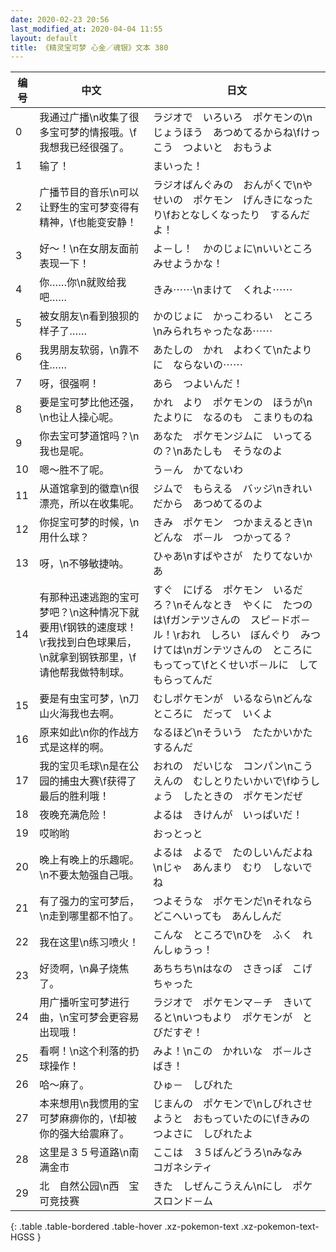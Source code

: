 ```yaml
---
date: 2020-02-23 20:56
last_modified_at: 2020-04-04 11:55
layout: default
title: 《精灵宝可梦 心金／魂银》文本 380
---
```

| 编号 | 中文 | 日文 |
| ---- | ---- | ---- |
| 0 | 我通过广播\n收集了很多宝可梦的情报哦。\f我想我已经很强了。 | ラジオで　いろいろ　ポケモンの\nじょうほう　あつめてるからね\fけっこう　つよいと　おもうよ |
| 1 | 输了！ | まいった！ |
| 2 | 广播节目的音乐\n可以让野生的宝可梦变得有精神，\f也能变安静！ | ラジオばんぐみの　おんがくで\nやせいの　ポケモン　げんきになったり\fおとなしくなったり　するんだよ！ |
| 3 | 好～！\n在女朋友面前表现一下！ | よ－し！　かのじょに\nいいところ　みせようかな！ |
| 4 | 你……你\n就败给我吧…… | きみ⋯⋯\nまけて　くれよ⋯⋯ |
| 5 | 被女朋友\n看到狼狈的样子了…… | かのじょに　かっこわるい　ところ\nみられちゃったなあ⋯⋯ |
| 6 | 我男朋友软弱，\n靠不住…… | あたしの　かれ　よわくて\nたよりに　ならないの⋯⋯ |
| 7 | 呀，很强啊！ | あら　つよいんだ！ |
| 8 | 要是宝可梦比他还强，\n也让人操心呢。 | かれ　より　ポケモンの　ほうが\nたよりに　なるのも　こまりものね |
| 9 | 你去宝可梦道馆吗？\n我也是呢。 | あなた　ポケモンジムに　いってるの？\nあたしも　そうなのよ |
| 10 | 嗯～胜不了呢。 | う－ん　かてないわ |
| 11 | 从道馆拿到的徽章\n很漂亮，所以在收集呢。 | ジムで　もらえる　バッジ\nきれい　だから　あつめてるのよ |
| 12 | 你捉宝可梦的时候，\n用什么球？ | きみ　ポケモン　つかまえるとき\nどんな　ボ－ル　つかってる？ |
| 13 | 呀，\n不够敏捷呐。 | ひゃあ\nすばやさが　たりてないかあ |
| 14 | 有那种迅速逃跑的宝可梦吧？\n这种情况下就要用\f钢铁的速度球！\r我找到白色球果后，\n就拿到钢铁那里，\f请他帮我做特制球。 | すぐ　にげる　ポケモン　いるだろ？\nそんなとき　やくに　たつのは\fガンテツさんの　スピ－ドボ－ル！\rおれ　しろい　ぼんぐり　みつけては\nガンテツさんの　ところに　もってって\fとくせいボ－ルに　してもらってんだ |
| 15 | 要是有虫宝可梦，\n刀山火海我也去啊。 | むしポケモンが　いるなら\nどんな　ところに　だって　いくよ |
| 16 | 原来如此\n你的作战方式是这样的啊。 | なるほど\nそういう　たたかいかた　するんだ |
| 17 | 我的宝贝毛球\n是在公园的捕虫大赛\f获得了最后的胜利哦！ | おれの　だいじな　コンパン\nこうえんの　むしとりたいかいで\fゆうしょう　したときの　ポケモンだぜ |
| 18 | 夜晚充满危险！ | よるは　きけんが　いっぱいだ！ |
| 19 | 哎哟哟 | おっとっと |
| 20 | 晚上有晚上的乐趣呢。\n不要太勉强自己哦。 | よるは　よるで　たのしいんだよね\nじゃ　あんまり　むり　しないでね |
| 21 | 有了强力的宝可梦后，\n走到哪里都不怕了。 | つよそうな　ポケモンだ\nそれなら　どこへいっても　あんしんだ |
| 22 | 我在这里\n练习喷火！ | こんな　ところで\nひを　ふく　れんしゅうっ！ |
| 23 | 好烫啊，\n鼻子烧焦了。 | あちちち\nはなの　さきっぽ　こげちゃった |
| 24 | 用广播听宝可梦进行曲，\n宝可梦会更容易出现哦！ | ラジオで　ポケモンマ－チ　きいてると\nいつもより　ポケモンが　とびだすぞ！ |
| 25 | 看啊！\n这个利落的扔球操作！ | みよ！\nこの　かれいな　ボ－ルさばき！ |
| 26 | 哈～麻了。 | ひゅ－　しびれた |
| 27 | 本来想用\n我惯用的宝可梦麻痹你的，\f却被你的强大给震麻了。 | じまんの　ポケモンで\nしびれさせようと　おもっていたのに\fきみの　つよさに　しびれたよ |
| 28 | 这里是３５号道路\n南　满金市 | ここは　３５ばんどうろ\nみなみ　コガネシティ |
| 29 | 北　自然公园\n西　宝可竞技赛 | きた　しぜんこうえん\nにし　ポケスロンド－ム |
{: .table .table-bordered .table-hover .xz-pokemon-text .xz-pokemon-text-HGSS }